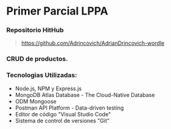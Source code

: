 # Primer Parcial LPPA

### Repositorio HitHub
>https://github.com/Adrincovich/AdrianDrincovich-wordle


### CRUD de productos.


### Tecnologias Utilizadas:
* Node.js, NPM y Express.js<br>
* MongoDB Atlas Database - The Cloud-Native Database<br>
* ODM Mongoose<br>
* Postman API Platform - Data-driven testing<br>
* Editor de código "Visual Studio Code"<br>
* Sistema de control de versiones "Git"<br>